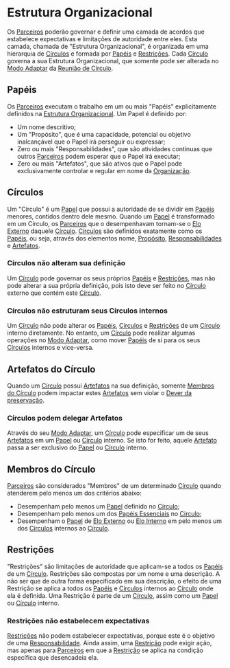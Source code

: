 # Estrutura Organizacional

Os [Parceiros](organizacao.md#parceiros) poderão governar e definir uma camada de acordos que estabelece expectativas e limitações de autoridade entre eles. Esta camada, chamada de "Estrutura Organizacional", é organizada em uma hierarquia de [Círculos](estrutura-organizacional.md#circulos) e formada por [Papéis](estrutura-organizacional.md#papeis) e [Restrições](estrutura-organizacional.md#restricoes). Cada [Círculo](estrutura-organizacional.md#circulos) governa a sua Estrutura Organizacional, que somente pode ser alterada no [Modo Adaptar](https://github.com/targetteal/organic-organization/tree/69d2c84c987a1c8dba8ef1b3366c7c5863bf062f/meta-acordos/reunioes-de-circulo-md/README.md#modo-adaptar) da [Reunião de Círculo](https://github.com/targetteal/organic-organization/tree/69d2c84c987a1c8dba8ef1b3366c7c5863bf062f/meta-acordos/reunioes-de-circulo-md/README.md).

## Papéis

Os [Parceiros](organizacao.md#parceiros) executam o trabalho em um ou mais "Papéis" explicitamente definidos na [Estrutura Organizacional](estrutura-organizacional.md#estrutura-organizal). Um Papel é definido por:

* Um nome descritivo;
* Um "Propósito", que é uma capacidade, potencial ou objetivo inalcançável que o Papel irá perseguir ou expressar;
* Zero ou mais "Responsabilidades", que são atividades contínuas que outros [Parceiros](organizacao.md#parceiros) podem esperar que o Papel irá executar;
* Zero ou mais "Artefatos", que são ativos que o Papel pode exclusivamente controlar e regular em nome da [Organização](organizacao.md).

## Círculos

Um "Círculo" é um [Papel](estrutura-organizacional.md#papeis) que possui a autoridade de se dividir em [Papéis](estrutura-organizacional.md#papeis) menores, contidos dentro dele mesmo. Quando um [Papel](estrutura-organizacional.md#papeis) é transformado em um Círculo, os [Parceiros](organizacao.md#parceiros) que o desempenhavam tornam-se o [Elo Externo](papeis-essenciais.md#elo-externo) daquele [Círculo](estrutura-organizacional.md#circulos). [Círculos](estrutura-organizacional.md#circulos) são definidos exatamente como os [Papéis](estrutura-organizacional.md#papeis), ou seja, através dos elementos nome, [Propósito](estrutura-organizacional.md#papeis), [Responsabilidades](estrutura-organizacional.md#papeis) e [Artefatos](estrutura-organizacional.md#papeis).

### Círculos não alteram sua definição

Um [Círculo](estrutura-organizacional.md#circulos) pode governar os seus próprios [Papéis](estrutura-organizacional.md#papeis) e [Restrições](estrutura-organizacional.md#restricoes), mas não pode alterar a sua própria definição, pois isto deve ser feito no [Círculo](estrutura-organizacional.md#circulos) externo que contém este [Círculo](estrutura-organizacional.md#circulos).

### Círculos não estruturam seus Círculos internos

Um [Círculo](estrutura-organizacional.md#circulos) não pode alterar os [Papéis](estrutura-organizacional.md#papeis), [Círculos](estrutura-organizacional.md#circulos) e [Restrições](estrutura-organizacional.md#restricoes) de um [Círculo](estrutura-organizacional.md#circulos) interno diretamente. No entanto, um [Círculo](estrutura-organizacional.md#circulos) pode realizar algumas operações no [Modo Adaptar](https://github.com/targetteal/organic-organization/tree/69d2c84c987a1c8dba8ef1b3366c7c5863bf062f/meta-acordos/reunioes-de-circulo-md/README.md#modo-adaptar), como mover [Papéis](estrutura-organizacional.md#papeis) de si para os seus [Círculos](estrutura-organizacional.md#circulos) internos e vice-versa.

## Artefatos do Círculo

Quando um [Círculo](estrutura-organizacional.md#circulos) possui [Artefatos](estrutura-organizacional.md#papeis) na sua definição, somente [Membros do Círculo](estrutura-organizacional.md#membros-do-circulo) podem impactar estes [Artefatos](estrutura-organizacional.md#papeis) sem violar o [Dever da preservação](direitos-e-deveres.md#dever-da-preservacao).

### Círculos podem delegar Artefatos

Através do seu [Modo Adaptar](https://github.com/targetteal/organic-organization/tree/69d2c84c987a1c8dba8ef1b3366c7c5863bf062f/meta-acordos/reunioes-de-circulo-md/README.md#modo-adaptar), um [Círculo](estrutura-organizacional.md#circulos) pode especificar um de seus [Artefatos](estrutura-organizacional.md#papeis) em um [Papel](estrutura-organizacional.md#papeis) ou [Círculo](estrutura-organizacional.md#circulos) interno. Se isto for feito, aquele [Artefato](estrutura-organizacional.md#papeis) passa a ser exclusivo do [Papel](estrutura-organizacional.md#papeis) ou [Círculo](estrutura-organizacional.md#circulos) interno.

## Membros do Círculo

[Parceiros](organizacao.md#parceiros) são considerados "Membros" de um determinado [Círculo](estrutura-organizacional.md#circulos) quando atenderem pelo menos um dos critérios abaixo:

* Desempenham pelo menos um [Papel](estrutura-organizacional.md#papeis) definido no [Círculo](estrutura-organizacional.md#circulos);
* Desempenham pelo menos um dos [Papéis Essenciais](papeis-essenciais.md) no [Círculo](estrutura-organizacional.md#circulos);
* Desempenham o [Papel](estrutura-organizacional.md#papeis) de [Elo Externo](papeis-essenciais.md#elo-externo) ou [Elo Interno](papeis-essenciais.md#elo-interno) em pelo menos um dos [Círculos](estrutura-organizacional.md#circulos) internos ao [Círculo](estrutura-organizacional.md#circulos).

## Restrições

"Restrições" são limitações de autoridade que aplicam-se a todos os [Papéis](estrutura-organizacional.md#papeis) de um [Círculo](estrutura-organizacional.md#circulos). Restrições são compostas por um nome e uma descrição. A não ser que de outra forma especificado em sua descrição, o efeito de uma Restrição se aplica a todos os [Papéis](estrutura-organizacional.md#papeis) e [Círculos](estrutura-organizacional.md#circulos) internos ao [Círculo](estrutura-organizacional.md#circulos) onde ela é definida. Uma Restrição é parte de um [Círculo](estrutura-organizacional.md#circulos), assim como um [Papel](estrutura-organizacional.md#papeis) ou [Círculo](estrutura-organizacional.md#circulos) interno.

### Restrições não estabelecem expectativas

[Restrições](estrutura-organizacional.md#restricoes) não podem estabelecer expectativas, porque este é o objetivo de uma [Responsabilidade](estrutura-organizacional.md#papeis). Ainda assim, uma [Restrição](estrutura-organizacional.md#restricoes) pode exigir ação, mas apenas para [Parceiros](organizacao.md#parceiros) em que a [Restrição](estrutura-organizacional.md#restricoes) se aplica na condição específica que desencadeia ela.


